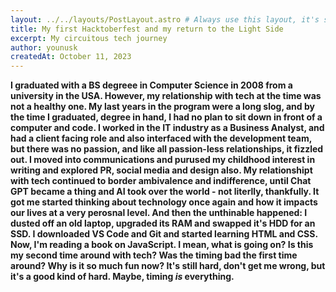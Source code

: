 ```yaml
---
layout: ../../layouts/PostLayout.astro # Always use this layout, it's so the post gets properly styled
title: My first Hacktoberfest and my return to the Light Side
excerpt: My circuitous tech journey
author: younusk
createdAt: October 11, 2023
---
```


**I graduated with a BS degreee in Computer Science in 2008 from a university in the USA. However, my relationship with tech at the time was not a healthy one. My last years in the program were a long slog, and by the time I graduated, degree in hand, I had no plan to sit down in front of a computer and code. I worked in the IT industry as a Business Analyst, and had a client facing role and also interfaced with the development team, but there was no passion, and like all passion-less relationships, it fizzled out. I moved into communications and purused my childhood interest in writing and explored PR, social media and design also. My relationshipt with tech continued to border ambivalence and indifference, until Chat GPT became a thing and AI took over the world - not literlly, thankfully. It got me started thinking about technology once again and how it impacts our lives at a very perosnal level. And then the unthinable happened: I dusted off an old laptop, upgraded its RAM and swapped it's HDD for an SSD. I downloaded VS Code and Git and started learning HTML and CSS. Now, I'm reading a book on JavaScript. I mean, what is going on? Is this my second time around with tech? Was the timing bad the first time around? Why is it so much fun now? It's still hard, don't get me wrong, but it's a good kind of hard. Maybe, timing <i>is</i> everything.**
